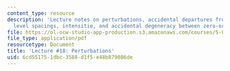 ```yaml
---
content_type: resource
description: 'Lecture notes on perturbations, accidental departures from regular patterns,
  level spacings, intensitie, and accidental degeneracy between zero-order states. '
file: https://ol-ocw-studio-app-production.s3.amazonaws.com/courses/5-80-small-molecule-spectroscopy-and-dynamics-fall-2008/6cd551751dbc3588d1f5e48b879086de_18_580ln_fa08.pdf
file_type: application/pdf
resourcetype: Document
title: 'Lecture #18: Perturbations'
uid: 6cd55175-1dbc-3588-d1f5-e48b879086de
---
```

